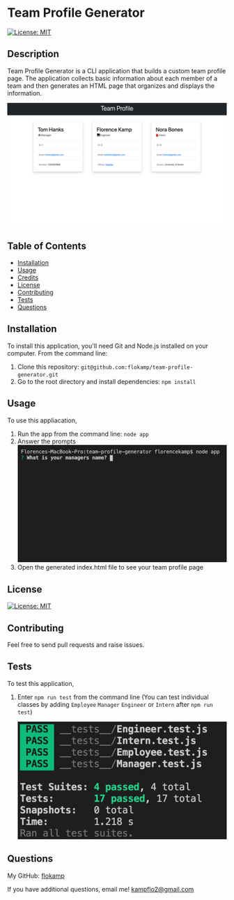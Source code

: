# Team Profile Generator

[![License: MIT](https://img.shields.io/badge/License-MIT-yellow.svg)](https://opensource.org/licenses/MIT)

## Description

Team Profile Generator is a CLI application that builds a custom team profile page. The application collects basic information about each member of a team and then generates an HTML page that organizes and displays the information.

![Screenshot](/assets/images/app.png)

## Table of Contents

- [Installation](#installation)
- [Usage](#usage)
- [Credits](#credits)
- [License](#license)
- [Contributing](#contributing)
- [Tests](#tests)
- [Questions](#questions)

## Installation

To install this application, you'll need Git and Node.js installed on your computer. From the command line:

1. Clone this repository: `git@github.com:flokamp/team-profile-generator.git`
2. Go to the root directory and install dependencies: `npm install`

## Usage

To use this appliacation,

1. Run the app from the command line: `node app`
2. Answer the prompts
   ![Screenshot](/assets/images/run.png)
3. Open the generated index.html file to see your team profile page

## License

[![License: MIT](https://img.shields.io/badge/License-MIT-yellow.svg)](https://opensource.org/licenses/MIT)

## Contributing

Feel free to send pull requests and raise issues.

## Tests

To test this application,

1. Enter `npm run test` from the command line (You can test individual classes by adding `Employee` `Manager` `Engineer` or `Intern` after `npm run test`)

   ![Screenshot](/assets/images/test.png)

## Questions

My GitHub: [flokamp](https://github.com/flokamp)

If you have additional questions, email me! kampflo2@gmail.com
